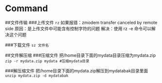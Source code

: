 # Command

##文件传输
###上传文件
`rz`
如果报错：zmodem transfer canceled by remote side
原因：是上传文件中可能含有控制字符的问题
解决：使用 rz -e 命令可以解决这个问题

###下载文件
`sz 文件名`

##文件解压缩
###压缩文件
把/home目录下面的mydata目录压缩为mydata.zip
`zip -r mydata.zip mydata #压缩mydata目录`

###解压缩文件
把/home目录下面的mydata.zip解压到mydatabak目录里面
`unzip mydata.zip -d mydatabak`
